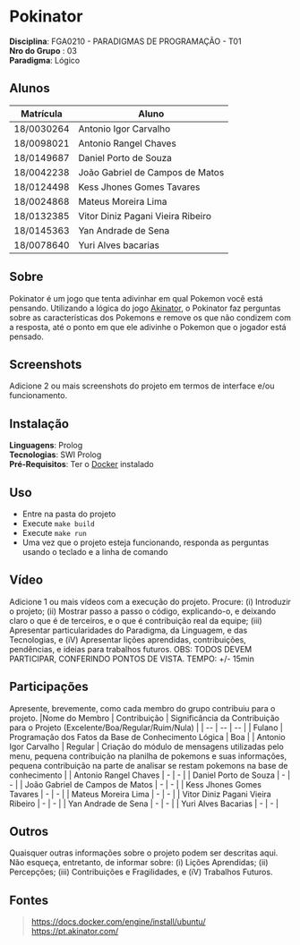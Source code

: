 # Pokinator





**Disciplina**: FGA0210 - PARADIGMAS DE PROGRAMAÇÃO - T01 <br>
**Nro do Grupo** : 03<br>
**Paradigma**: Lógico<br>

## Alunos
| Matrícula | Aluno |
| :-: | -- |
|18/0030264|Antonio Igor Carvalho|
|18/0098021|Antonio Rangel Chaves|
|18/0149687|Daniel Porto de Souza|
|18/0042238|João Gabriel de Campos de Matos|
|18/0124498|Kess Jhones Gomes Tavares|
|18/0024868|Mateus Moreira Lima|
|18/0132385|Vitor Diniz Pagani Vieira Ribeiro|
|18/0145363|Yan Andrade de Sena|
|18/0078640|Yuri Alves bacarias|

## Sobre 

Pokinator é um jogo que tenta adivinhar em qual Pokemon você está pensando. Utilizando a lógica do jogo [Akinator](https://pt.akinator.com/), o Pokinator faz perguntas sobre as características dos Pokemons e remove os que não condizem com a resposta, até o ponto em que ele adivinhe o Pokemon que o jogador está pensado. 

## Screenshots
Adicione 2 ou mais screenshots do projeto em termos de interface e/ou funcionamento.

## Instalação 
**Linguagens**: Prolog<br>
**Tecnologias**: SWI Prolog<br>
**Pré-Requisitos**: Ter o [Docker](https://docs.docker.com/engine/install/ubuntu/) instalado

## Uso 
- Entre na pasta do projeto
- Execute ```make build```
- Execute ```make run```
- Uma vez que o projeto esteja funcionando, responda as perguntas usando o teclado e a linha de comando


## Vídeo
Adicione 1 ou mais vídeos com a execução do projeto.
Procure: 
(i) Introduzir o projeto;
(ii) Mostrar passo a passo o código, explicando-o, e deixando claro o que é de terceiros, e o que é contribuição real da equipe;
(iii) Apresentar particularidades do Paradigma, da Linguagem, e das Tecnologias, e
(iV) Apresentar lições aprendidas, contribuições, pendências, e ideias para trabalhos futuros.
OBS: TODOS DEVEM PARTICIPAR, CONFERINDO PONTOS DE VISTA.
TEMPO: +/- 15min

## Participações
Apresente, brevemente, como cada membro do grupo contribuiu para o projeto.
|Nome do Membro | Contribuição | Significância da Contribuição para o Projeto (Excelente/Boa/Regular/Ruim/Nula) |
| -- | -- | -- |
| Fulano  |  Programação dos Fatos da Base de Conhecimento Lógica | Boa |
| Antonio Igor Carvalho | Regular | Criação do módulo de mensagens utilizadas pelo menu, pequena contribuição na planilha de pokemons e suas informações, pequena contribuição na parte de analisar se restam pokemons na base de conhecimento | 
| Antonio Rangel Chaves | - | - | 
| Daniel Porto de Souza | - | - | 
| João Gabriel de Campos de Matos | - | - | 
| Kess Jhones Gomes Tavares | - | - | 
| Mateus Moreira Lima | - | - | 
| Vitor Diniz Pagani Vieira Ribeiro | - | - | 
| Yan Andrade de Sena | - | - | 
| Yuri Alves Bacarias | - | - | 

## Outros 
Quaisquer outras informações sobre o projeto podem ser descritas aqui. Não esqueça, entretanto, de informar sobre:
(i) Lições Aprendidas;
(ii) Percepções;
(iii) Contribuições e Fragilidades, e
(iV) Trabalhos Futuros.

## Fontes
> https://docs.docker.com/engine/install/ubuntu/
> https://pt.akinator.com/

